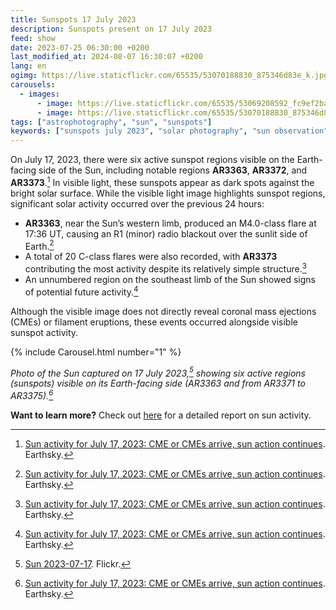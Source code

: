 ```yaml
---
title: Sunspots 17 July 2023
description: Sunspots present on 17 July 2023
feed: show
date: 2023-07-25 06:30:00 +0200
last_modified_at: 2024-08-07 16:30:07 +0200
lang: en
ogimg: https://live.staticflickr.com/65535/53070188830_875346d83e_k.jpg
carousels:
  - images:
      - image: https://live.staticflickr.com/65535/53069208592_fc9ef2ba10_k.jpg
      - image: https://live.staticflickr.com/65535/53070188830_875346d83e_k.jpg
tags: ["astrophotography", "sun", "sunspots"]
keywords: ["sunspots july 2023", "solar photography", "sun observation", "solar activity", "amateur astronomy", "telescope", "solar flares"]
---
```


On July 17, 2023, there were six active sunspot regions visible on the Earth-facing side of the Sun, including notable regions **AR3363**, **AR3372**, and **AR3373**.[^1] In visible light, these sunspots appear as dark spots against the bright solar surface.
While the visible light image highlights sunspot regions, significant solar activity occurred over the previous 24 hours:
- **AR3363**, near the Sun’s western limb, produced an M4.0-class flare at 17:36 UT, causing an R1 (minor) radio blackout over the sunlit side of Earth.[^1]
- A total of 20 C-class flares were also recorded, with **AR3373** contributing the most activity despite its relatively simple structure.[^1]
- An unnumbered region on the southeast limb of the Sun showed signs of potential future activity.[^1]

Although the visible image does not directly reveal coronal mass ejections (CMEs) or filament eruptions, these events occurred alongside visible sunspot activity.

{% include Carousel.html number="1" %}

*Photo of the Sun captured on 17 July 2023,[^2] showing six active regions (sunspots) visible on its Earth-facing side (AR3363 and from AR3371 to AR3375).[^1]*

**Want to learn more?** Check out [here](https://earthsky.org/sun/sun-activity-archive-for-july-2023) for a detailed report on sun activity.


[^1]: [Sun activity for July 17, 2023: CME or CMEs arrive, sun action continues](https://earthsky.org/sun/sun-activity-archive-for-july-2023/#:~:text=Sun%20activity%20for%20July%2017,%202023). Earthsky.
[^2]: [Sun 2023-07-17](https://www.flickr.com/photos/edoardo_tosin/albums/72177720310019538). Flickr.

